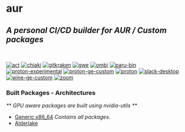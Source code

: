 # aur 
## <i>A personal CI/CD builder for AUR / Custom packages</i>
<br>

[![act](https://github.com/highkeep/aur/actions/workflows/act.yml/badge.svg)](https://github.com/highkeep/aur/actions/workflows/act.yml)
[![chiaki](https://github.com/highkeep/aur/actions/workflows/chiaki.yml/badge.svg)](https://github.com/highkeep/aur/actions/workflows/chiaki.yml)
[![gitkraken](https://github.com/highkeep/aur/actions/workflows/gitkraken.yml/badge.svg)](https://github.com/highkeep/aur/actions/workflows/gitkraken.yml)
[![gwe](https://github.com/highkeep/aur/actions/workflows/gwe.yml/badge.svg)](https://github.com/highkeep/aur/actions/workflows/gwe.yml)
[![ombi](https://github.com/highkeep/aur/actions/workflows/ombi.yml/badge.svg)](https://github.com/highkeep/aur/actions/workflows/ombi.yml)
[![paru-bin](https://github.com/highkeep/aur/actions/workflows/paru-bin.yml/badge.svg)](https://github.com/highkeep/aur/actions/workflows/paru-bin.yml)
[![proton-experimental](https://github.com/highkeep/aur/actions/workflows/proton-experimental.yml/badge.svg)](https://github.com/highkeep/aur/actions/workflows/proton-experimental.yml)
[![proton-ge-custom](https://github.com/highkeep/aur/actions/workflows/proton-ge-custom.yml/badge.svg)](https://github.com/highkeep/aur/actions/workflows/proton-ge-custom.yml)
[![proton](https://github.com/highkeep/aur/actions/workflows/proton.yml/badge.svg)](https://github.com/highkeep/aur/actions/workflows/proton.yml)
[![slack-desktop](https://github.com/highkeep/aur/actions/workflows/slack-desktop.yml/badge.svg)](https://github.com/highkeep/aur/actions/workflows/slack-desktop.yml)
[![wine-ge-custom](https://github.com/highkeep/aur/actions/workflows/wine-ge-custom.yml/badge.svg)](https://github.com/highkeep/aur/actions/workflows/wine-ge-custom.yml)
[![zoom](https://github.com/highkeep/aur/actions/workflows/zoom.yml/badge.svg)](https://github.com/highkeep/aur/actions/workflows/zoom.yml)
<br>

### <b>Built Packages - Architectures</b>
<i>** GPU aware packages are built using nvidia-utils **</i>

 - [Generic x86_64](https://github.com/highkeep/aur/releases/tag/generic_x86_64) <i>Contains all packages.</i>
 - [Alderlake](https://github.com/highkeep/aur/releases/tag/alderlake)


<!-- ## Acknowledgements

 - [Google](https://google.com)
 - [loathingKernel](https://github.com/loathingKernel)
     - Started with bulding proton locally and ended with learning actions based on their PKGBUILDs repo. -->

